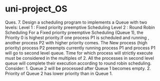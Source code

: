 # uni-project_OS
Ques. 7.  Design a scheduling program to implements a Queue with two levels:
Level 1 : Fixed priority preemptive Scheduling
Level 2 : Round Robin Scheduling
For a Fixed priority preemptive Scheduling (Queue 1), the Priority 0 is highest priority.If one process P1 is scheduled and running , another process P2 with higher priority comes.
The New process (high priority) process P2 preempts currently running process P1 and process P1 will go to second level queue.
Time for which process will strictly execute must be considered in the multiples of 2.
All the processes in second level queue will complete their execution according to round robin scheduling.
Consider: 1. Queue 2 will be processed after Queue 1 becomes empty.
		  2. Priority of Queue 2 has lower priority than in Queue 1.
      
      
